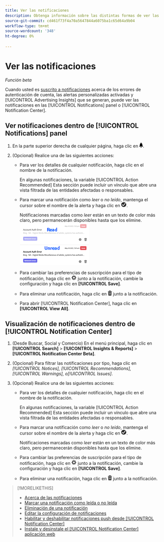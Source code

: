 ```yaml
---
title: Ver las notificaciones
description: Obtenga información sobre las distintas formas de ver las notificaciones.
source-git-commit: cd461f73f4a70a5647844a6075ba1c65d64a9b04
workflow-type: tm+mt
source-wordcount: '348'
ht-degree: 0%

---
```


# Ver las notificaciones

*Función beta*

Cuando usted es [suscrito a notificaciones](notification-edit.md) acerca de los errores de autenticación de cuenta, las alertas personalizadas activadas y [!UICONTROL Advertising Insights] que se generan, puede ver las notificaciones en las [!UICONTROL Notifications] panel o [!UICONTROL Notification Center].

## Ver notificaciones dentro de [!UICONTROL Notifications] panel

1. En la parte superior derecha de cualquier página, haga clic en ![Notificaciones](/help/search-social-commerce/assets/notifications-panel.png "Notificaciones").

1. (Opcional) Realice una de las siguientes acciones:

   * Para ver los detalles de cualquier notificación, haga clic en el nombre de la notificación.

      En algunas notificaciones, la variable [!UICONTROL Action Recommended] Esta sección puede incluir un vínculo que abre una vista filtrada de las entidades afectadas o responsables.

   * Para marcar una notificación como *leer* o *no leído*, mantenga el cursor sobre el nombre de la alerta y haga clic en ![Marcar como leído o no leído](/help/search-social-commerce/assets/notifications-read-unread.png "Marcar como leído o no leído").

      Notificaciones marcadas como *leer* están en un texto de color más claro, pero permanecerán disponibles hasta que los elimine.
   ![Notificaciones leídas y no leídas](/help/search-social-commerce/assets/notifications-read-vs-unread.png "Notificaciones leídas y no leídas")

   * Para cambiar las preferencias de suscripción para el tipo de notificación, haga clic en ![Configuración](/help/search-social-commerce/assets/settings-nc.png "Configuración") junto a la notificación, cambie la configuración y haga clic en **[!UICONTROL Save]**.

   * Para eliminar una notificación, haga clic en ![Eliminar](/help/search-social-commerce/assets/delete.png "Eliminar") junto a la notificación.

   * Para abrir [!UICONTROL Notification Center], haga clic en **[!UICONTROL View All]**.


## Visualización de notificaciones dentro de [!UICONTROL Notification Center]

1. (Desde Buscar, Social y Comercio) En el menú principal, haga clic en **[!UICONTROL Search]** > **[!UICONTROL Insights & Reports]** > **[!UICONTROL Notification Center Beta]**.

1. (Opcional) Para filtrar las notificaciones por tipo, haga clic en *[!UICONTROL Notices], [!UICONTROL Recommendations], [!UICONTROL Warnings], o[!UICONTROL Issues]*.

1. (Opcional) Realice una de las siguientes acciones:

   * Para ver los detalles de cualquier notificación, haga clic en el nombre de la notificación.

      En algunas notificaciones, la variable [!UICONTROL Action Recommended] Esta sección puede incluir un vínculo que abre una vista filtrada de las entidades afectadas o responsables.

   * Para marcar una notificación como *leer* o *no leído*, mantenga el cursor sobre el nombre de la alerta y haga clic en ![Marcar como leído o no leído](/help/search-social-commerce/assets/notifications-read-unread.png "Marcar como leído o no leído").

      Notificaciones marcadas como *leer* están en un texto de color más claro, pero permanecerán disponibles hasta que los elimine.

   * Para cambiar las preferencias de suscripción para el tipo de notificación, haga clic en ![Configuración](/help/search-social-commerce/assets/settings-nc.png "Configuración")  junto a la notificación, cambie la configuración y haga clic en **[!UICONTROL Save]**.

   * Para eliminar una notificación, haga clic en ![Eliminar](/help/search-social-commerce/assets/delete.png "Eliminar") junto a la notificación.

>[!MORELIKETHIS]
>
>* [Acerca de las notificaciones](/help/search-social-commerce/notifications/notification-about.md)
>* [Marcar una notificación como leída o no leída](notification-mark-read-unread.md)
>* [Eliminación de una notificación](notification-delete.md)
>* [Editar la configuración de notificaciones](notification-edit.md)
>* [Habilitar y deshabilitar notificaciones push desde [!UICONTROL Notification Center]](notifications-push-enable-disable.md)
>* [Instale y desinstale el [!UICONTROL Notification Center] aplicación web](notification-app-install-uninstall.md)

